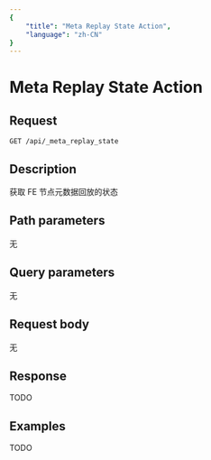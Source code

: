 ```yaml
---
{
    "title": "Meta Replay State Action",
    "language": "zh-CN"
}
---
```


<!-- 
Licensed to the Apache Software Foundation (ASF) under one
or more contributor license agreements.  See the NOTICE file
distributed with this work for additional information
regarding copyright ownership.  The ASF licenses this file
to you under the Apache License, Version 2.0 (the
"License"); you may not use this file except in compliance
with the License.  You may obtain a copy of the License at

  http://www.apache.org/licenses/LICENSE-2.0

Unless required by applicable law or agreed to in writing,
software distributed under the License is distributed on an
"AS IS" BASIS, WITHOUT WARRANTIES OR CONDITIONS OF ANY
KIND, either express or implied.  See the License for the
specific language governing permissions and limitations
under the License.
-->

# Meta Replay State Action

## Request

`GET /api/_meta_replay_state`

## Description

获取 FE 节点元数据回放的状态
    
## Path parameters

无

## Query parameters

无

## Request body

无

## Response

TODO
    
## Examples

TODO




